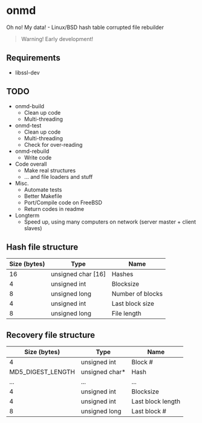 # onmd
Oh no! My data! - Linux/BSD hash table corrupted file rebuilder

> Warning! Early development!

## Requirements
 - libssl-dev

## TODO
 - onmd-build
   - Clean up code
   - Multi-threading
 - onmd-test
   - Clean up code
   - Multi-threading
   - Check for over-reading
 - onmd-rebuild
   - Write code
 - Code overall
   - Make real structures
   - ... and file loaders and stuff
 - Misc.
   - Automate tests
   - Better Makefile
   - Port/Compile code on FreeBSD
   - Return codes in readme
 - Longterm
   - Speed up, using many computers on network (server master + client slaves)

## Hash file structure
| Size (bytes) | Type               | Name             |
|--------------|--------------------|------------------|
| 16           | unsigned char [16] | Hashes           |
| 4            | unsigned int       | Blocksize        |
| 8            | unsigned long      | Number of blocks |
| 4            | unsigned int       | Last block size  |
| 8            | unsigned long      | File length      |

## Recovery file structure
| Size (bytes)      | Type           | Name              |
|-------------------|----------------|-------------------|
| 4                 | unsigned int   |  Block #          |
| MD5_DIGEST_LENGTH | unsigned char* | Hash              |
| ...               | ...            | ...               |
| 4                 | unsigned int   | Blocksize         |
| 4                 | unsigned int   | Last block length |
| 8                 | unsigned long  | Last block #      |
